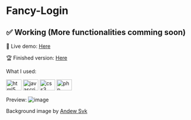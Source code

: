 # Fancy-Login

## ✅ Working (More functionalities comming soon)

🔴 Live demo: <a href="https://demo.goncermor.com/fancy-login/">Here</a>

🏆 Finished version: <a href="https://github.com/Goncermor/Fancy-Login/releases/tag/Main">Here</a>

What I used:
<div align="left">
<a href="https://wikipedia.org/wiki/HTML5"><img src="https://cdn.jsdelivr.net/gh/devicons/devicon/icons/html5/html5-original.svg" height="30" width="42" alt="html5 logo" title="HTML5" /></a>
<a href="https://pt.wikipedia.org/wiki/JavaScript"><img src="https://cdn.jsdelivr.net/gh/devicons/devicon/icons/javascript/javascript-original.svg" height="30" width="42" alt="javascript logo" title="Javascript"/></a>
<a href="https://pt.wikipedia.org/wiki/CSS3" ><img src="https://cdn.jsdelivr.net/gh/devicons/devicon/icons/css3/css3-original.svg" height="30" width="42" alt="css3 logo" title="CSS3" /></a>
<a href="https://www.php.net/"><img src="https://cdn.jsdelivr.net/gh/devicons/devicon/icons/php/php-original.svg" height="30" width="42" alt="php logo" title="PHP"/></a>
</div>

Preview: 
![image](https://user-images.githubusercontent.com/75565920/188870368-1c9d5dae-a488-4f75-9c75-95af6733f963.png)

Background image by <a href="https://unsplash.com/@andrew_svk">Andew Svk</a>
